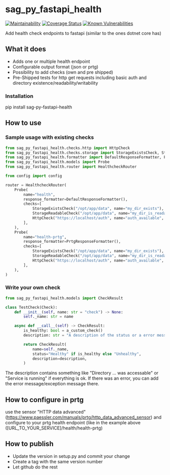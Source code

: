 # sag_py_fastapi_health
[![Maintainability][codeclimate-image]][codeclimate-url]
[![Coverage Status][coveralls-image]][coveralls-url]
[![Known Vulnerabilities][snyk-image]][snyk-url]

Add health check endpoints to fastapi (similar to the ones dotnet core has)

## What it does
* Adds one or multiple health endpoint
* Configurable output format (json or prtg)
* Possibility to add checks (own and pre shipped)
* Pre-Shipped tests for http get requests including basic auth and directory existence/readability/writability

### Installation
pip install sag-py-fastapi-health

## How to use

### Sample usage with existing checks
```python
from sag_py_fastapi_health.checks.http import HttpCheck
from sag_py_fastapi_health.checks.storage import StorageExistsCheck, StorageReadableCheck
from sag_py_fastapi_health.formatter import DefaultResponseFormatter, PrtgResponseFormatter
from sag_py_fastapi_health.models import Probe
from sag_py_fastapi_health.router import HealthcheckRouter

from config import config

router = HealthcheckRouter(
    Probe(
        name="health",
        response_formatter=DefaultResponseFormatter(),
        checks=[
            StorageExistsCheck("/opt/app/data", name="my_dir_exists"),
            StorageReadableCheck("/opt/app/data", name="my_dir_is_readable"),
            HttpCheck("https://localhost/auth", name="auth_available", timeout=5),
        ],
    ),
    Probe(
        name="health-prtg",
        response_formatter=PrtgResponseFormatter(),
        checks=[
            StorageExistsCheck("/opt/app/data", name="my_dir_exists"),
            StorageReadableCheck("/opt/app/data", name="my_dir_is_readable"),
            HttpCheck("https://localhost/auth", name="auth_available", timeout=5),
        ],
    ),
)

```
### Write your own check
```python
from sag_py_fastapi_health.models import CheckResult

class TestCheck(Check):
    def __init__(self, name: str = "check") -> None:
        self._name: str = name

    async def __call__(self) -> CheckResult:
        is_healthy: bool = a_custom_check()
        description: str = "A description of the status or a error message"

        return CheckResult(
            name=self._name,
            status="Healthy" if is_healthy else "Unhealthy",
            description=description,
        )
```
The description contains something like "Directory ... was accessable" or "Service is running" if everything is ok.
If there was an error, you can add the error message/exception message there.

## How to configure in prtg

use the sensor "HTTP data advanced" (https://www.paessler.com/manuals/prtg/http_data_advanced_sensor) and configure to your prtg health endpoint (like in the example above ([URL_TO_YOUR_SERVICE]/health/health-prtg)

## How to publish
* Update the version in setup.py and commit your change
* Create a tag with the same version number
* Let github do the rest

[codeclimate-image]:https://api.codeclimate.com/v1/badges/518206f10db22dbeb984/maintainability
[codeclimate-url]:https://codeclimate.com/github/SamhammerAG/sag_py_fastapi_health/maintainability
[coveralls-image]:https://coveralls.io/repos/github/SamhammerAG/sag_py_fastapi_health/badge.svg?branch=master
[coveralls-url]:https://coveralls.io/github/SamhammerAG/sag_py_fastapi_health?branch=master
[snyk-image]:https://snyk.io/test/github/SamhammerAG/sag_py_fastapi_health/badge.svg
[snyk-url]:https://snyk.io/test/github/SamhammerAG/sag_py_fastapi_health
